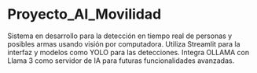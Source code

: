 # Proyecto_AI_Movilidad
Sistema en desarrollo para la detección en tiempo real de personas y posibles armas usando visión por computadora. Utiliza Streamlit para la interfaz y modelos como YOLO para las detecciones. Integra OLLAMA con Llama 3 como servidor de IA para futuras funcionalidades avanzadas.
